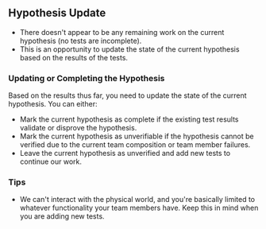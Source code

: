 ## Hypothesis Update

- There doesn't appear to be any remaining work on the current hypothesis (no tests are incomplete). 
- This is an opportunity to update the state of the current hypothesis based on the results of the tests.

### Updating or Completing the Hypothesis

Based on the results thus far, you need to update the state of the current hypothesis. You can either:
- Mark the current hypothesis as complete if the existing test results validate or disprove the hypothesis.
- Mark the current hypothesis as unverifiable if the hypothesis cannot be verified due to the current team composition or team member failures.
- Leave the current hypothesis as unverified and add new tests to continue our work.

### Tips

- We can't interact with the physical world, and you're basically limited to whatever functionality your team members have. Keep this in mind when you are adding new tests.
